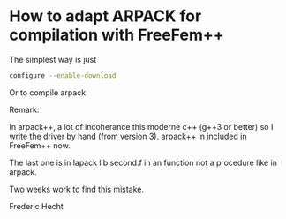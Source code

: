 # How to adapt ARPACK for compilation with FreeFem++

The simplest way is just 
```bash
configure --enable-download 
```

Or to compile arpack

Remark:

In arpack++, a lot of incoherance this moderne c++ (g++3 or better) so 
I write the driver by hand (from version 3). arpack++ in included in FreeFem++ now. 

The last one is in lapack lib second.f in an function not a procedure like in arpack.

Two weeks work to find this mistake.


Frederic Hecht


